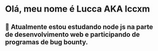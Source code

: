 # Olá, meu nome é Lucca AKA lccxm

## 🔭 Atualmente estou estudando node js na parte de desenvolvimento web e participando de programas de bug bounty.




<!--
**lccxm/lccxm** is a ✨ _special_ ✨ repository because its `README.md` (this file) appears on your GitHub profile.

Here are some ideas to get you started:

- 🔭 I’m currently working on ...
- 🌱 I’m currently learning ...
- 👯 I’m looking to collaborate on ...
- 🤔 I’m looking for help with ...
- 💬 Ask me about ...
- 📫 How to reach me: ...
- 😄 Pronouns: ...
- ⚡ Fun fact: ...
-->
